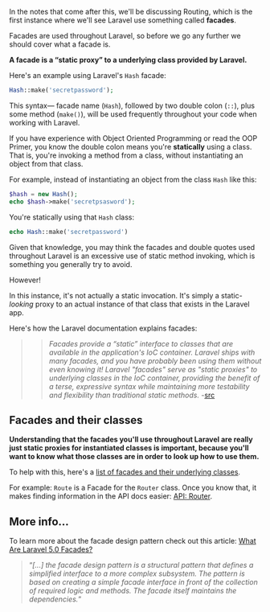 In the notes that come after this, we'll be discussing Routing, which is the first instance where we'll see Laravel use something called **facades**.

Facades are used throughout Laravel, so before we go any further we should cover what a facade is.

__A facade is a &ldquo;static proxy&rdquo; to a underlying class provided by Laravel.__

Here's an example using Laravel's `Hash` facade:

```php
Hash::make('secretpassword');
```

This syntax&mdash; facade name (`Hash`), followed by two double colon (`::`), plus some method (`make()`), will be used frequently throughout your code when working with Laravel.

If you have experience with Object Oriented Programming or read the OOP Primer, you know the double colon means you're **statically** using a class. That is, you're invoking a method from a class, without instantiating an object from that class.

For example, instead of instantiating an object from the class `Hash` like this:

```php
$hash = new Hash();
echo $hash->make('secretpsasword');
```

You're statically using that `Hash` class:

```php
echo Hash::make('secretpassword')
```

Given that knowledge, you may think the facades and double quotes used throughout Laravel is an excessive use of static method invoking, which is something you generally try to avoid.

However!

In this instance, it's not actually a static invocation. It's simply a static-*looking* proxy to an actual instance of that class that exists in the Laravel app.

Here's how the Laravel documentation explains facades:

>> *Facades provide a &ldquo;static&rdquo; interface to classes that are available in the application's IoC container. Laravel ships with many facades, and you have probably been using them without even knowing it! Laravel "facades" serve as "static proxies" to underlying classes in the IoC container, providing the benefit of a terse, expressive syntax while maintaining more testability and flexibility than traditional static methods.* -[src](http://laravel.com/docs/facades#facade-class-reference)


## Facades and their classes
**Understanding that the facades you'll use throughout Laravel are really just static proxies for instantiated classes is important, because you'll want to know what those classes are in order to look up how to use them.**

To help with this, here's a [list of facades and their underlying classes](http://laravel.com/docs/facades#facade-class-reference).

For example:
`Route` is a Facade for the `Router` class. Once you know that, it makes finding information in the API docs easier: [API: Router](http://devdocs.io/laravel/api/5.2/illuminate/routing/router).


## More info...

To learn more about the facade design pattern check out this article: [What Are Laravel 5.0 Facades?](http://code.tutsplus.com/tutorials/what-are-laravel-50-facades--cms-25347)


> &ldquo;*[...] the facade design pattern is a structural pattern that defines a simplified interface to a more complex subsystem. The pattern is based on creating a simple facade interface in front of the collection of required logic and methods. The facade itself maintains the dependencies.*&rdquo;
